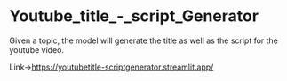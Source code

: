 # Youtube_title_-_script_Generator

Given a topic,
the model will generate the title as well as the script for the youtube video.


Link->https://youtubetitle-scriptgenerator.streamlit.app/
